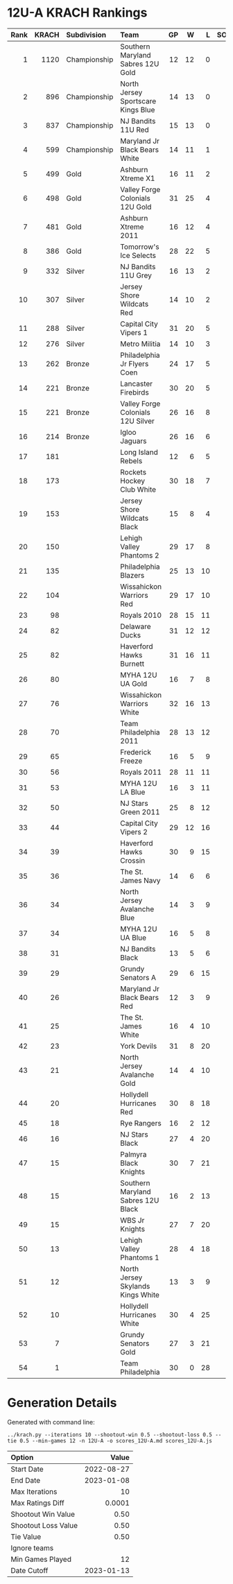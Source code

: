 # 12U-A KRACH Rankings
Rank|KRACH|Subdivision|Team|GP|W|L|SOW|SOL|T|SoS
---:|---:|:---|:---|---:|---:|---:|---:|---:|---:|---:
1|1120|Championship|Southern Maryland Sabres 12U Gold|12|12|0|0|0|0|103
2|896|Championship|North Jersey Sportscare Kings Blue|14|13|0|1|0|0|109
3|837|Championship|NJ Bandits 11U Red|15|13|0|2|0|0|150
4|599|Championship|Maryland Jr Black Bears White|14|11|1|1|1|0|166
5|499|Gold|Ashburn Xtreme X1|16|11|2|1|2|0|220
6|498|Gold|Valley Forge Colonials 12U Gold|31|25|4|1|1|0|166
7|481|Gold|Ashburn Xtreme 2011|16|12|4|0|0|0|222
8|386|Gold|Tomorrow's Ice Selects|28|22|5|0|1|0|153
9|332|Silver|NJ Bandits 11U Grey|16|13|2|1|0|0|74
10|307|Silver|Jersey Shore Wildcats Red|14|10|2|2|0|0|121
11|288|Silver|Capital City Vipers 1|31|20|5|4|2|0|170
12|276|Silver|Metro Militia|14|10|3|1|0|0|145
13|262|Bronze|Philadelphia Jr Flyers Coen|24|17|5|1|1|0|143
14|221|Bronze|Lancaster Firebirds|30|20|5|3|2|0|104
15|221|Bronze|Valley Forge Colonials 12U Silver|26|16|8|1|1|0|207
16|214|Bronze|Igloo Jaguars|26|16|6|3|1|0|163
17|181||Long Island Rebels|12|6|5|1|0|0|236
18|173||Rockets Hockey Club White|30|18|7|0|5|0|170
19|153||Jersey Shore Wildcats Black|15|8|4|1|2|0|229
20|150||Lehigh Valley Phantoms 2|29|17|8|2|2|0|121
21|135||Philadelphia Blazers|25|13|10|0|2|0|189
22|104||Wissahickon Warriors Red|29|17|10|0|2|0|155
23|98||Royals 2010|28|15|11|2|0|0|143
24|82||Delaware Ducks|31|12|12|3|4|0|190
25|82||Haverford Hawks Burnett|31|16|11|3|1|0|87
26|80||MYHA 12U UA Gold|16|7|8|0|1|0|181
27|76||Wissahickon Warriors White|32|16|13|1|2|0|112
28|70||Team Philadelphia 2011|28|13|12|2|1|0|168
29|65||Frederick Freeze|16|5|9|0|2|0|198
30|56||Royals 2011|28|11|11|4|2|0|140
31|53||MYHA 12U LA Blue|16|3|11|1|1|0|330
32|50||NJ Stars Green 2011|25|8|12|2|3|0|233
33|44||Capital City Vipers 2|29|12|16|0|1|0|117
34|39||Haverford Hawks Crossin|30|9|15|4|2|0|177
35|36||The St. James Navy|14|6|6|1|1|0|60
36|34||North Jersey Avalanche Blue|14|3|9|1|1|0|186
37|34||MYHA 12U UA Blue|16|5|8|0|3|0|130
38|31||NJ Bandits Black|13|5|6|1|1|0|79
39|29||Grundy Senators A|29|6|15|4|4|0|133
40|26||Maryland Jr Black Bears Red|12|3|9|0|0|0|223
41|25||The St. James White|16|4|10|0|2|0|100
42|23||York Devils|31|8|20|3|0|0|162
43|21||North Jersey Avalanche Gold|14|4|10|0|0|0|111
44|20||Hollydell Hurricanes Red|30|8|18|1|2|1|111
45|18||Rye Rangers|16|2|12|0|2|0|246
46|16||NJ Stars Black|27|4|20|2|1|0|215
47|15||Palmyra Black Knights|30|7|21|2|0|0|88
48|15||Southern Maryland Sabres 12U Black|16|2|13|1|0|0|132
49|15||WBS Jr Knights|27|7|20|0|0|0|83
50|13||Lehigh Valley Phantoms 1|28|4|18|2|3|1|132
51|12||North Jersey Skylands Kings White|13|3|9|0|1|0|79
52|10||Hollydell Hurricanes White|30|4|25|1|0|0|111
53|7||Grundy Senators Gold|27|3|21|1|2|0|182
54|1||Team Philadelphia|30|0|28|0|2|0|73
# Generation Details

Generated with command line:
```
../krach.py --iterations 10 --shootout-win 0.5 --shootout-loss 0.5 --tie 0.5 --min-games 12 -n 12U-A -o scores_12U-A.md scores_12U-A.js
```

| Option | Value |
| :----- | ----: |
| Start Date | 2022-08-27 |
| End Date | 2023-01-08 |
| Max Iterations | 10 |
| Max Ratings Diff | 0.0001 |
| Shootout Win Value | 0.50 |
| Shootout Loss Value | 0.50 |
| Tie Value | 0.50 |
| Ignore teams |  |
| Min Games Played | 12 |
| Date Cutoff | 2023-01-13 |

